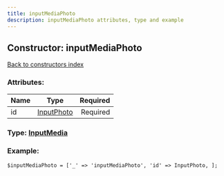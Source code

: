 ```yaml
---
title: inputMediaPhoto
description: inputMediaPhoto attributes, type and example
---
```

## Constructor: inputMediaPhoto  
[Back to constructors index](index.md)



### Attributes:

| Name     |    Type       | Required |
|----------|:-------------:|---------:|
|id|[InputPhoto](../types/InputPhoto.md) | Required|



### Type: [InputMedia](../types/InputMedia.md)


### Example:

```
$inputMediaPhoto = ['_' => 'inputMediaPhoto', 'id' => InputPhoto, ];
```  

